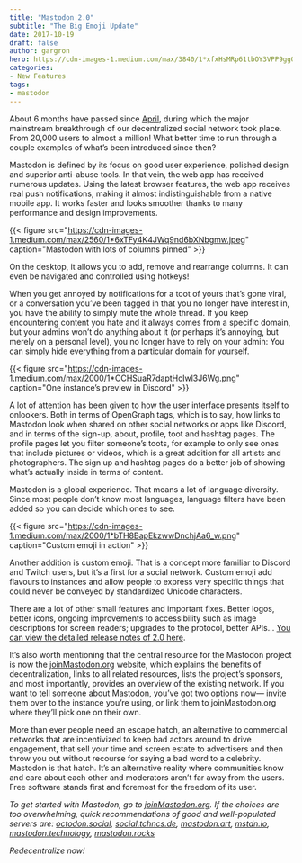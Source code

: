 ```yaml
---
title: "Mastodon 2.0"
subtitle: "The Big Emoji Update"
date: 2017-10-19
draft: false
author: gargron
hero: https://cdn-images-1.medium.com/max/3840/1*xfxHsMRp61tbOY3VPP9ggQ.png
categories:
- New Features
tags:
- mastodon
---
```


About 6 months have passed since [April](https://medium.com/@Gargron/april-post-mortem-12e3d141878c), during which the major mainstream breakthrough of our decentralized social network took place. From 20,000 users to almost a million! What better time to run through a couple examples of what’s been introduced since then?

Mastodon is defined by its focus on good user experience, polished design and superior anti-abuse tools. In that vein, the web app has received numerous updates. Using the latest browser features, the web app receives real push notifications, making it almost indistinguishable from a native mobile app. It works faster and looks smoother thanks to many performance and design improvements.

{{< figure src="https://cdn-images-1.medium.com/max/2560/1*6xTFy4K4JWq9nd6bXNbgmw.jpeg" caption="Mastodon with lots of columns pinned" >}}

On the desktop, it allows you to add, remove and rearrange columns. It can even be navigated and controlled using hotkeys!

When you get annoyed by notifications for a toot of yours that’s gone viral, or a conversation you’ve been tagged in that you no longer have interest in, you have the ability to simply mute the whole thread. If you keep encountering content you hate and it always comes from a specific domain, but your admins won’t do anything about it (or perhaps it’s annoying, but merely on a personal level), you no longer have to rely on your admin: You can simply hide everything from a particular domain for yourself.

{{< figure src="https://cdn-images-1.medium.com/max/2000/1*CCHSuaR7daptHcIwl3J6Wg.png" caption="One instance’s preview in Discord" >}}

A lot of attention has been given to how the user interface presents itself to onlookers. Both in terms of OpenGraph tags, which is to say, how links to Mastodon look when shared on other social networks or apps like Discord, and in terms of the sign-up, about, profile, toot and hashtag pages. The profile pages let you filter someone’s toots, for example to only see ones that include pictures or videos, which is a great addition for all artists and photographers. The sign up and hashtag pages do a better job of showing what’s actually inside in terms of content.

Mastodon is a global experience. That means a lot of language diversity. Since most people don’t know most languages, language filters have been added so you can decide which ones to see.

{{< figure src="https://cdn-images-1.medium.com/max/2000/1*bTH8BapEkzwwDnchjAa6_w.png" caption="Custom emoji in action" >}}

Another addition is custom emoji. That is a concept more familiar to Discord and Twitch users, but it’s a first for a social network. Custom emoji add flavours to instances and allow people to express very specific things that could never be conveyed by standardized Unicode characters.

There are a lot of other small features and important fixes. Better logos, better icons, ongoing improvements to accessibility such as image descriptions for screen readers; upgrades to the protocol, better APIs… [You can view the detailed release notes of 2.0 here](https://github.com/tootsuite/mastodon/releases/tag/v2.0.0).

It’s also worth mentioning that the central resource for the Mastodon project is now the [joinMastodon.org](https://joinmastodon.org) website, which explains the benefits of decentralization, links to all related resources, lists the project’s sponsors, and most importantly, provides an overview of the existing network. If you want to tell someone about Mastodon, you’ve got two options now— invite them over to the instance you’re using, or link them to joinMastodon.org where they’ll pick one on their own.

More than ever people need an escape hatch, an alternative to commercial networks that are incentivized to keep bad actors around to drive engagement, that sell your time and screen estate to advertisers and then throw you out without recourse for saying a bad word to a celebrity. Mastodon is that hatch. It’s an alternative reality where communities know and care about each other and moderators aren’t far away from the users. Free software stands first and foremost for the freedom of its user.

*To get started with Mastodon, go to [joinMastodon.org](https://joinmastodon.org/). If the choices are too overwhelming, quick recommendations of good and well-populated servers are: [octodon.social](https://octodon.social/about), [social.tchncs.de](https://social.tchncs.de/about), [mastodon.art](https://mastodon.art/about), [mstdn.io](https://mstdn.io/about), [mastodon.technology](https://mastodon.technology/about), [mastodon.rocks](https://mastodon.rocks/about)*

*Redecentralize now!*
